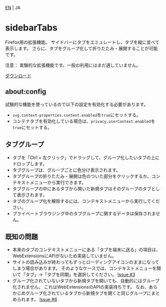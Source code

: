 [EN](./README.md) | JA

# sidebarTabs

Firefox用の拡張機能。
サイドバーにタブをエミュレートし、タブを縦に並べて表示します。
さらに、タブをグループ化して折りたたみ・展開することが可能です。

注意：
実験的な拡張機能です。一般の利用にはまだ適していません。

[ダウンロード](https://github.com/asamuzaK/sidebarTabs/tree/master/dest "sidebarTabs/dest at master · asamuzaK/sidebarTabs")

## about:config

試験的な機能を使っているので以下の設定を有効化する必要があります。

* `svg.context-properties.content.enabled`を`true`にセットする。
* コンテナタブを有効化している場合は、`privacy.userContext.enabled`を`true`にセットする。

## タブグループ

* タブを「Ctrl + 左クリック」でドラッグして、グループ化したいタブの上にドロップします。
* タブグループは、グループごとに色分け表示されます。
* タブグループの折りたたみ・展開は色のついた部分をクリックするか、コンテキストメニューから実行できます。
* タブグループの中にあるタブから開いた新規タブはそのグループのタブとして表示されます。
* タブのグループ化を解除するには、コンテキストメニューから実行してください。
* プライベートブラウジング中のタブグループに関するデータは保存されません。

## 既知の問題

* 本来のタブのコンテキストメニューにある「タブを端末に送る」の項目は、WebExtensionsにAPIがないため実装していません。
* サイトの読み込みが終わってもずっとローディングアイコンのままになってしまう場合があります。
  そのようなケースでは、コンテキストメニューを開いて「タブ」→「タブを同期」を選択してください。
  [Issue #3](https://github.com/asamuzaK/sidebarTabs/issues/3 "Spinner icon not replaced even after complete in twitter.com · Issue #3 · asamuzaK/sidebarTabs")
* グループ化されていないタブから新規タブを開いても、自動的にはグループ化されません。
  これはWebExtensionsのAPIの実装待ちです。
  なお、あらかじめグループ化されているタブから新規タブを開くと同じグループにまとめられます。
  [Issue #6](https://github.com/asamuzaK/sidebarTabs/issues/6 "Automatically group tabs · Issue #6 · asamuzaK/sidebarTabs")

